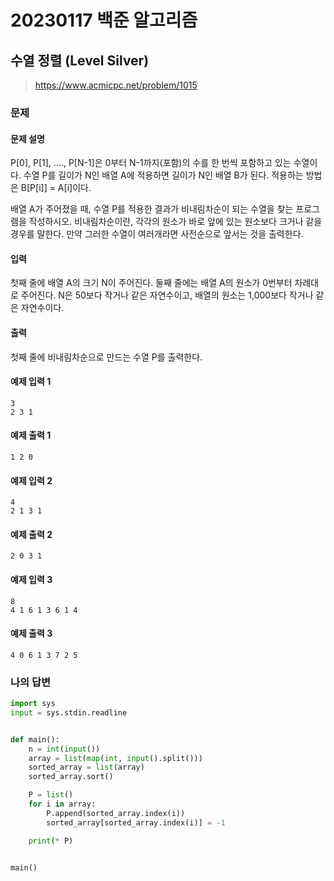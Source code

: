 # 20230117 백준 알고리즘

## 수열 정렬 (Level Silver)
> https://www.acmicpc.net/problem/1015

### 문제
#### 문제 설명
P[0], P[1], ...., P[N-1]은 0부터 N-1까지(포함)의 수를 한 번씩 포함하고 있는 수열이다. 수열 P를 길이가 N인 배열 A에 적용하면 길이가 N인 배열 B가 된다. 적용하는 방법은 B[P[i]] = A[i]이다.

배열 A가 주어졌을 때, 수열 P를 적용한 결과가 비내림차순이 되는 수열을 찾는 프로그램을 작성하시오. 비내림차순이란, 각각의 원소가 바로 앞에 있는 원소보다 크거나 같을 경우를 말한다. 만약 그러한 수열이 여러개라면 사전순으로 앞서는 것을 출력한다.

#### 입력
첫째 줄에 배열 A의 크기 N이 주어진다. 둘째 줄에는 배열 A의 원소가 0번부터 차례대로 주어진다. N은 50보다 작거나 같은 자연수이고, 배열의 원소는 1,000보다 작거나 같은 자연수이다.

#### 출력
첫째 줄에 비내림차순으로 만드는 수열 P를 출력한다.

#### 예제 입력 1
```
3
2 3 1
```

#### 예제 출력 1
```
1 2 0
```

#### 예제 입력 2
```
4
2 1 3 1
```

#### 예제 출력 2
```
2 0 3 1
```

#### 예제 입력 3
```
8
4 1 6 1 3 6 1 4
```

#### 예제 출력 3
```
4 0 6 1 3 7 2 5
```

### 나의 답변
```python
import sys
input = sys.stdin.readline


def main():
    n = int(input())
    array = list(map(int, input().split()))
    sorted_array = list(array)
    sorted_array.sort()

    P = list()
    for i in array:
        P.append(sorted_array.index(i))
        sorted_array[sorted_array.index(i)] = -1

    print(* P)


main()
```